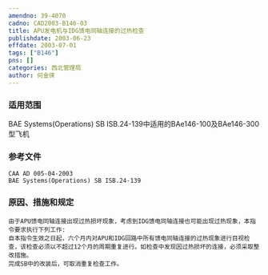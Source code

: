 ```yaml
---
amendno: 39-4070  
cadno: CAD2003-B146-03  
title: APU发电机与IDG馈电同轴连接的过热检查  
publishdate: 2003-06-23  
effdate: 2003-07-01  
tags: ["B146"]  
pns: []  
categories: 西北管理局  
author: 何金徕  
---
```

  
### 适用范围  
BAE Systems(Operations) SB ISB.24-139中适用的BAe146-100及BAe146-300型飞机  
  
<!--more-->  
### 参考文件  
    CAA AD 005-04-2003  
    BAE Systems(Operations) SB ISB.24-139  
  
### 原因、措施和规定  
    由于APU馈电同轴连接出现过热损坏现象，考虑到IDG馈电同轴连接也可能出现过热现象，本指令要求执行下列工作:  
    自本指令生效之日起，六个月内对APU和IDG回路中所有馈电同轴连接的过热现象进行目视检查，该检查必须以不超过12个月的周期重复进行。如检查中发现因过热损坏的连接，必须采取整改措施。  
    完成SB中的改装后，可取消重复检查工作。  
